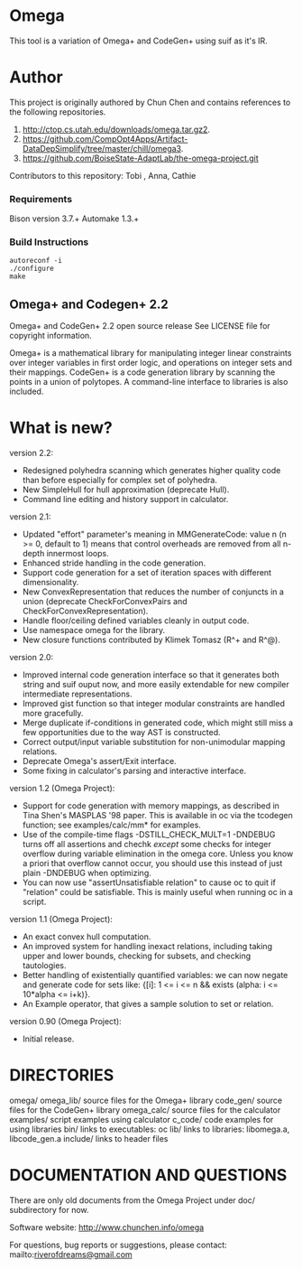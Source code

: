 # Omega 

This tool is a variation of Omega+ and CodeGen+ using suif as it's IR.

# Author
This project is originally authored by Chun Chen and contains references to the following repositories.

1. http://ctop.cs.utah.edu/downloads/omega.tar.gz2. 
2. https://github.com/CompOpt4Apps/Artifact-DataDepSimplify/tree/master/chill/omega3.  
3. https://github.com/BoiseState-AdaptLab/the-omega-project.git

Contributors to this repository: Tobi , Anna, Cathie


### Requirements

Bison version 3.7.+
Automake 1.3.+

### Build Instructions

```ssh
autoreconf -i
./configure
make
```


## Omega+ and Codegen+ 2.2

Omega+ and CodeGen+ 2.2 open source release
See LICENSE file for copyright information.

Omega+ is a mathematical library for manipulating integer linear
constraints over integer variables in first order logic, and
operations on integer sets and their mappings. CodeGen+ is a code
generation library by scanning the points in a union of polytopes.
A command-line interface to libraries is also included.


What is new?
============

version 2.2:
  * Redesigned polyhedra scanning which generates higher quality code
    than before especially for complex set of polyhedra.
  * New SimpleHull for hull approximation (deprecate Hull).
  * Command line editing and history support in calculator.

version 2.1:
  * Updated "effort" parameter's meaning in MMGenerateCode: value n
    (n >= 0, default to 1) means that control overheads are removed
    from all n-depth innermost loops.
  * Enhanced stride handling in the code generation.
  * Support code generation for a set of iteration spaces with different
    dimensionality.
  * New ConvexRepresentation that reduces the number of conjuncts in a union
    (deprecate CheckForConvexPairs and CheckForConvexRepresentation).
  * Handle floor/ceiling defined variables cleanly in output code.
  * Use namespace omega for the library.
  * New closure functions contributed by Klimek Tomasz (R^+ and R^@).

version 2.0:
  * Improved internal code generation interface so that it generates both
    string and suif ouput now, and more easily extendable for new compiler
    intermediate representations.
  * Improved gist function so that integer modular constraints are handled
    more gracefully.
  * Merge duplicate if-conditions in generated code, which might still miss
    a few opportunities due to the way AST is constructed.
  * Correct output/input variable substitution for non-unimodular
    mapping relations.
  * Deprecate Omega's assert/Exit interface.
  * Some fixing in calculator's parsing and interactive interface.

version 1.2 (Omega Project):
  * Support for code generation with memory mappings, as described in
    Tina Shen's MASPLAS '98 paper. This is available in oc via the
    tcodegen function; see examples/calc/mm* for examples.
  * Use of the compile-time flags -DSTILL_CHECK_MULT=1 -DNDEBUG turns off 
    all assertions and chechk _except_ some checks for integer overflow
    during variable elimination in the omega core. Unless you know a priori
    that overflow cannot occur, you should use this instead of just plain
    -DNDEBUG when optimizing.
  * You can now use "assertUnsatisfiable relation" to cause oc to quit if
    "relation" could be satisfiable. This is mainly useful when running oc
    in a script.

version 1.1 (Omega Project):
  * An exact convex hull computation.
  * An improved system for handling inexact relations, including taking
    upper and lower bounds, checking for subsets, and checking tautologies.
  * Better handling of existentially quantified variables: we can now
    negate and generate code for sets like:
    {[i]: 1 <= i <= n && exists (alpha: i <= 10*alpha <= i+k)}.
  * An Example operator, that gives a sample solution to set or relation.

version 0.90 (Omega Project):
  * Initial release.


DIRECTORIES 
===========

omega/
  omega_lib/     source files for the Omega+ library
  code_gen/      source files for the CodeGen+ library
  omega_calc/    source files for the calculator
  examples/      script examples using calculator 
    c_code/      code examples for using libraries
  bin/           links to executables: oc
  lib/           links to libraries: libomega.a, libcode_gen.a
  include/       links to header files


DOCUMENTATION AND QUESTIONS
===========================

There are only old documents from the Omega Project under doc/ subdirectory
for now.

Software website:
  http://www.chunchen.info/omega

For questions, bug reports or suggestions, please contact:
  mailto:riverofdreams@gmail.com
